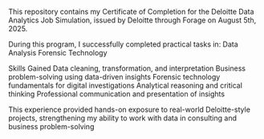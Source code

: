 This repository contains my Certificate of Completion for the Deloitte Data Analytics Job Simulation, issued by Deloitte through Forage on August 5th, 2025.

During this program, I successfully completed practical tasks in:
Data Analysis
Forensic Technology

Skills Gained
Data cleaning, transformation, and interpretation
Business problem-solving using data-driven insights
Forensic technology fundamentals for digital investigations
Analytical reasoning and critical thinking
Professional communication and presentation of insights

This experience provided hands-on exposure to real-world Deloitte-style projects, strengthening my ability to work with data in consulting and business problem-solving
